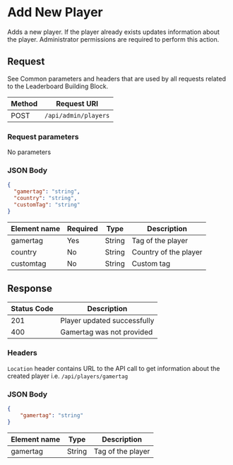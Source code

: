 # Add New Player

Adds a new player. If the player already exists updates information about the player. Administrator permissions are required to perform this action.

## Request

See Common parameters and headers that are used by all requests related to the Leaderboard Building Block.

Method  | Request URI
------- | -----------
POST    | `/api/admin/players`

### Request parameters

No parameters

### JSON Body

```json
{
  "gamertag": "string",
  "country": "string",
  "customTag": "string"
}
```

Element name        | Required  | Type       | Description
--------------------|-----------|------------|------------
gamertag|Yes|String|Tag of the player
country|No|String|Country of the player
customtag|No|String|Custom tag

## Response

| Status Code | Description |
|-------------|-------------|
|201|Player updated successfully|
|400|Gamertag was not provided|

### Headers

`Location` header contains URL to the API call to get information about the created player i.e. `/api/players/gamertag`

### JSON Body

```json
{
	"gamertag": "string"
}
```

Element name        | Type       | Description
--------------------|------------|-------------
gamertag|String|Tag of the player
